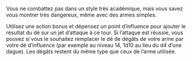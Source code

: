 ﻿---
id: subclass_scheming_adventurer_fr.md#combattant-aguerri
name: Combattant aguerri
---

Vous ne combattez pas dans un style très académique, mais vous savez vous montrer très dangereux, même avec des armes simples.

Utilisez une action bonus et dépensez un point d’influence pour ajouter le résultat du dé sur un jet d’attaque à ce tour. Si l’attaque est réussie, vous pouvez si vous le souhaitez remplacer le dé de dégâts de votre arme par votre dé d’influence (par exemple au niveau 14, 1d10 au lieu du d4 d’une dague). Les dégâts restent du même type que ceux de l’arme utilisée.

